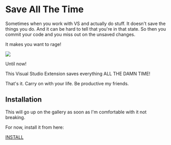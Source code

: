 # Save All The Time

Sometimes when you work with VS and actually do stuff. It doesn't save the
things you do. And it can be hard to tell that you're in that state. So then you
commit your code and you miss out on the unsaved changes.

It makes you want to rage!

![](http://f.cl.ly/items/1M1F1W0z1N3E033k111c/fuuuu-rage-guy1.png)

Until now!

This Visual Studio Extension saves everything ALL THE DAMN TIME!

That's it. Carry on with your life. Be productive my friends.

## Installation

This will go up on the gallery as soon as I'm comfortable with it not breaking. 

For now, install it from here:

[INSTALL](http://cl.ly/3Y3Z120c0M3o/download/SaveAllTheTime.vsix)
